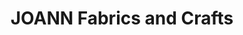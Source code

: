 ---
title: "JOANN Fabrics and Crafts"
url: /paul-bunyan-mall/joann-fabrics-and-crafts/
shop: Basteln
---